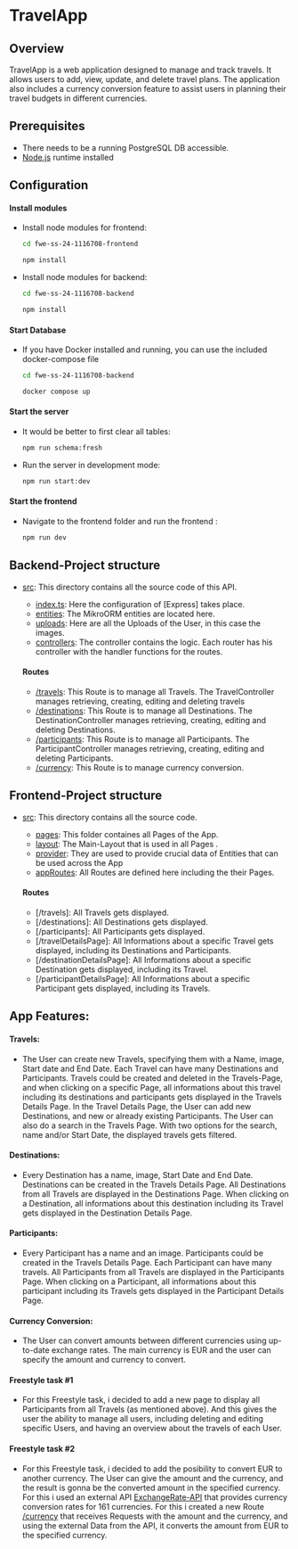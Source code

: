 # TravelApp

## Overview

TravelApp is a web application designed to manage and track travels. It allows users to add, view, update, and delete travel plans. The application also includes a currency conversion feature to assist users in planning their travel budgets in different currencies.

## Prerequisites

- There needs to be a running PostgreSQL DB accessible.
- [Node.js](https://nodejs.org) runtime installed

## Configuration

#### Install modules

- Install node modules for frontend: 
    ```bash
    cd fwe-ss-24-1116708-frontend 
    ```
    ```bash
    npm install
    ```
    
- Install node modules for backend: 
    ```bash
    cd fwe-ss-24-1116708-backend 
    ```
    ```bash
    npm install
    ```
    
#### Start Database

- If you have Docker installed and running, you can use the included docker-compose file   
    ```bash
    cd fwe-ss-24-1116708-backend
    ```
    ```bash
    docker compose up
    ```
    
#### Start the server

- It would be better to first clear all tables:
    ```bash
    npm run schema:fresh
    ```

- Run the server in development mode:
    ```bash
    npm run start:dev
    ```

#### Start the frontend

- Navigate to the frontend folder and run the frontend :
    ```bash
    npm run dev
    ```

## Backend-Project structure

- [src](fwe-ss-24-1116708-backend/src): This directory contains all the source code of this API.
  - [index.ts](fwe-ss-24-1116708-backend/src/index.ts): Here the configuration of [Express] takes place.
  - [entities](fwe-ss-24-1116708-backend/src/entities): The MikroORM entities are located here.
  - [uploads](fwe-ss-24-1116708-backend/src/uploads): Here are all the Uploads of the User, in this case the images.
  - [controllers](fwe-ss-24-1116708-backend/src/controller): The controller contains the logic.
  Each router has his controller with the handler functions for the routes.

  #### Routes

  - [/travels](fwe-ss-24-1116708-backend/src/controller/travel.controller.ts): This Route is to manage all Travels. The TravelController manages retrieving, creating, editing and deleting travels 
  - [/destinations](fwe-ss-24-1116708-backend/src/controller/destination.controller.ts): This Route is to manage all Destinations. The DestinationController manages retrieving, creating, editing and deleting Destinations. 
  - [/participants](fwe-ss-24-1116708-backend/src/controller/participant.controller.ts): This Route is to manage all Participants. The ParticipantController manages retrieving, creating, editing and deleting Participants. 
  - [/currency](fwe-ss-24-1116708-backend/src/controller/currency.controller.ts): This Route is to manage currency conversion.

## Frontend-Project structure

- [src](./src): This directory contains all the source code.
  - [pages](fwe-ss-24-1116708-frontend/src/pages): This folder containes all Pages of the App.
  - [layout](fwe-ss-24-1116708-frontend/src/layout): The Main-Layout that is used in all Pages .
  - [provider](fwe-ss-24-1116708-frontend/src/provider): They are used to provide crucial data of Entities that can be used across the App
  - [appRoutes](fwe-ss-24-1116708-frontend/src/AppRoutes.tsx): All Routes are defined here including the their Pages. 

  #### Routes

  - [/travels]: All Travels gets displayed.
  - [/destinations]: All Destinations gets displayed.
  - [/participants]: All Participants gets displayed.
  - [/travelDetailsPage]: All Informations about a specific Travel gets displayed, including its Destinations and Participants.
  - [/destinationDetailsPage]: All Informations about a specific Destination gets displayed, including its Travel.
  - [/participantDetailsPage]: All Informations about a specific Participant gets displayed, including its Travels.

## App Features:

#### Travels:

- The User can create new Travels, specifying them with a Name, image, Start date and End Date. Each Travel can have many Destinations and Participants. Travels could be created and deleted in the Travels-Page, and when clicking on a specific Page, all informations about this travel including its destinations and participants gets displayed in the Travels Details Page. In the Travel Details Page, the User can add new Destinations, and new or already existing Participants. The User can also do a search in the Travels Page. With two options for the search, name and/or Start Date, the displayed travels gets filtered.

#### Destinations:

- Every Destination has a name, image, Start Date and End Date. Destinations can be created in the Travels Details Page. All Destinations from all Travels are displayed in the Destinations Page. When clicking on a Destination, all informations about this destination including its Travel gets displayed in the Destination Details Page.

#### Participants:

- Every Participant has a name and an image. Participants could be created in the Travels Details Page. Each Participant can have many travels. All Participants from all Travels are displayed in the Participants Page. When clicking on a Participant, all informations about this participant including its Travels gets displayed in the Participant Details Page.

#### Currency Conversion:

- The User can convert amounts between different currencies using up-to-date exchange rates. The main currency is EUR and the user can specify the amount and currency to convert. 

#### Freestyle task #1

- For this Freestyle task, i decided to add a new page to display all Participants from all Travels (as mentioned above). And this gives the user the ability to manage all users, including deleting and editing specific Users, and having an overview about the travels of each User.

#### Freestyle task #2

- For this Freestyle task, i decided to add the posibility to convert EUR to another currency. The User can give the amount and the currency, and the result is gonna be the converted amount in the specified currency. For this i used an external API [ExchangeRate-API](https://www.exchangerate-api.com) that provides currency conversion rates for 161 currencies. For this i created a new Route [/currency](fwe-ss-24-1116708-backend/src/controller/currency.controller.ts) that receives Requests with the amount and the currency, and using the external Data from the API, it converts the amount from EUR to the specified currency.